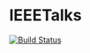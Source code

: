 # IEEETalks

[![Build Status](https://ci.appveyor.com/api/projects/status/github/IEEESBUTNBA?branch=master&svg=true)](https://ci.appveyor.com/api/projects/status/github/IEEESBUTNBA)

